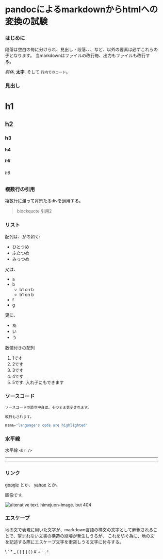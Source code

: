 
# pandocによるmarkdownからhtmlへの変換の試験

### はじめに

段落は空白の毎に分けられ、見出し・段落、、、など、以外の要素は必ずこれらの子となります。
当markdownはファイルの改行毎、出力もファイルも改行する。

*斜体*, **太字**, そして `行内でのコード`。


### 見出し 

# h1

## h2

### h3

#### h4

##### h5

###### h6

### 複数行の引用

複数行に渡って背景たるdivを適用する。


> blockquote
> 引用2


### リスト

配列は、かの如く:

* ひとつめ
* ふたつめ
* みっつめ

又は、

- a
- b
  - b1 on b
  - b1 on b
- f
- g

更に、

+ あ
+ い
+ う


数値付きの配列

1. 1です
2. 2です
5. 3です
0. 4です
8. 5です. 入れ子にもできます


### ソースコード

```
ソースコードの節の中身は、そのまま表示されます。

改行もされます。

```

```python
name="language's code are highlighted"
```


### 水平線

水平線 `<br />`

---
 
***

### リンク

[google](https://www.google.com) とか、
[yahoo](https://www.google.com) とか。

画像です。

![altenative text. himejuon-image. but 404](https://www.pakutaso.com/shared/img/thumb/mitte820G_TP_V.jpg)

### エスケープ

地の文で表現に用いた文字が、markdown言語の構文の文字として解釈されることで、望まれない文書の構造の崩壊が発生しうるが、
これを防ぐ為に、地の文を記述する際にエスケープ文字を衝突しうる文字に付与する。

\\ \` \* \_ \{ \} \[ \] \( \) \# \+ \- \. \!







